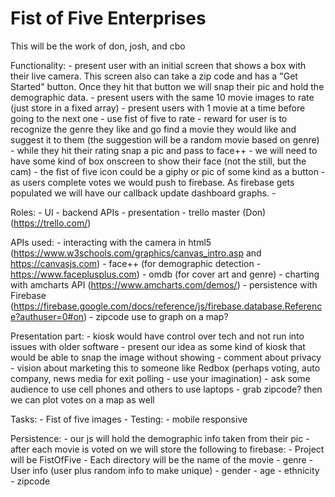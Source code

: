 # Fist of Five Enterprises
This will be the work of don, josh, and cbo

Functionality:
    - present user with an initial screen that shows a box with their live camera.  This screen also can take a zip code and has a "Get Started" button.  Once they hit that button we will snap their pic and hold the demographic data.
    - present users with the same 10 movie images to rate (just store in a fixed array)
    - present users with 1 movie at a time before going to the next one
    - use fist of five to rate
    - reward for user is to recognize the genre they like and go find a movie they would like and suggest it to them (the suggestion will be a random movie based on genre)
    - while they hit their rating snap a pic and pass to face++
    - we will need to have some kind of box onscreen to show their face (not the still, but the cam)
    - the fist of five icon could be a giphy or pic of some kind as a button 
    - as users complete votes we would push to firebase.  As firebase gets populated we will have our callback update dashboard graphs.
    - 

Roles:
    - UI
    - backend APIs
    - presentation
    - trello master (Don) (https://trello.com/)

APIs used:
    - interacting with the camera in html5 (https://www.w3schools.com/graphics/canvas_intro.asp and https://canvasjs.com)
    - face++  (for demographic detection - https://www.faceplusplus.com)
    - omdb (for cover art and genre)
    - charting with amcharts API (https://www.amcharts.com/demos/)
    - persistence with Firebase (https://firebase.google.com/docs/reference/js/firebase.database.Reference?authuser=0#on)
    - zipcode use to graph on a map?

Presentation part:
    - kiosk would have control over tech and not run into issues with older software
    - present our idea as some kind of kiosk that would be able to snap the image without showing
    - comment about privacy
    - vision about marketing this to someone like Redbox (perhaps voting, auto company, news media for exit polling - use your imagination)
    - ask some audience to use cell phones and others to use laptops
    - grab zipcode?  then we can plot votes on a map as well


Tasks:
    - Fist of five images
    - Testing:
        - mobile responsive

Persistence:
    - our js will hold the demographic info taken from their pic
    - after each movie is voted on we will store the following to firebase:
        - Project will be FistOfFive
        - Each directory will be the name of the movie
        - genre
        - User info (user plus random info to make unique)
            - gender
            - age
            - ethnicity
            - zipcode

